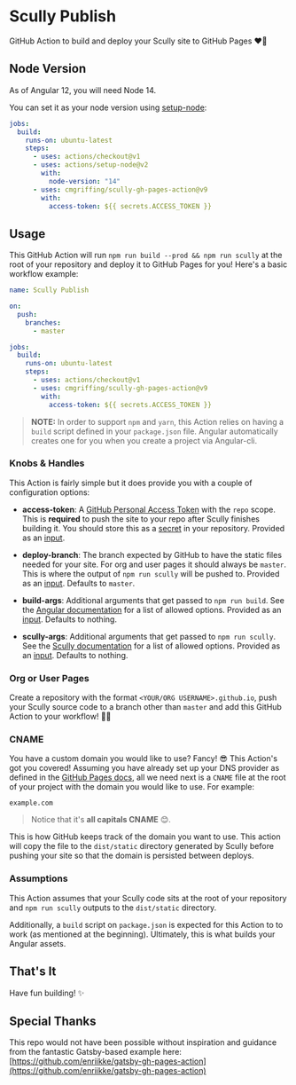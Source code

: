 # Scully Publish

GitHub Action to build and deploy your Scully site to GitHub Pages ❤️🎩

## Node Version

As of Angular 12, you will need Node 14.

You can set it as your node version using [setup-node](https://github.com/actions/setup-node):

```yaml
jobs:
  build:
    runs-on: ubuntu-latest
    steps:
      - uses: actions/checkout@v1
      - uses: actions/setup-node@v2
        with:
          node-version: "14"
      - uses: cmgriffing/scully-gh-pages-action@v9
        with:
          access-token: ${{ secrets.ACCESS_TOKEN }}
```

## Usage

This GitHub Action will run `npm run build --prod && npm run scully` at the root of your repository and
deploy it to GitHub Pages for you! Here's a basic workflow example:

```yml
name: Scully Publish

on:
  push:
    branches:
      - master

jobs:
  build:
    runs-on: ubuntu-latest
    steps:
      - uses: actions/checkout@v1
      - uses: cmgriffing/scully-gh-pages-action@v9
        with:
          access-token: ${{ secrets.ACCESS_TOKEN }}
```

> **NOTE:** In order to support `npm` and `yarn`, this Action relies on having a
> `build` script defined in your `package.json` file. Angular automatically creates one for you when you create a project via Angular-cli.

### Knobs & Handles

This Action is fairly simple but it does provide you with a couple of
configuration options:

- **access-token**: A [GitHub Personal Access Token][github-access-token] with
  the `repo` scope. This is **required** to push the site to your repo after
  Scully finishes building it. You should store this as a [secret][github-repo-secret]
  in your repository. Provided as an [input][github-action-input].

- **deploy-branch**: The branch expected by GitHub to have the static files
  needed for your site. For org and user pages it should always be `master`.
  This is where the output of `npm run scully` will be pushed to. Provided as an
  [input][github-action-input].
  Defaults to `master`.

- **build-args**: Additional arguments that get passed to `npm run build`. See the
  [Angular documentation][angular-build-docs] for a list of allowed options.
  Provided as an [input][github-action-input].
  Defaults to nothing.

- **scully-args**: Additional arguments that get passed to `npm run scully`. See the
  [Scully documentation][scully-build-docs] for a list of allowed options.
  Provided as an [input][github-action-input].
  Defaults to nothing.

### Org or User Pages

Create a repository with the format `<YOUR/ORG USERNAME>.github.io`, push your
Scully source code to a branch other than `master` and add this GitHub Action to
your workflow! 🚀😃

<!-- ### Repository Pages

Repo pages give you the option to push your static site to either `master` or
`gh-pages` branches. They also work a little different because the URL includes
a trailing path with the repository name, like
`https://username.github.io/reponame/`. You need to tell Scully what the path
prefix is via `gatsby-config.js`:

```js
module.exports = {
  pathPrefix: "/reponame"
};
```

Additionally, you need to tell the `gatsby build` command to use it by passing
the `--prefix-paths` as an argument. Here's an example workflow for that:

```yml
name: Scully Publish

on:
  push:
    branches:
      - dev

jobs:
  build:
    runs-on: ubuntu-latest
    steps:
      - uses: actions/checkout@v1
      - uses: enriikke/gatsby-gh-pages-action@v2
        with:
          access-token: ${{ secrets.ACCESS_TOKEN }}
          deploy-branch: gh-pages
          gatsby-args: --prefix-paths
``` -->

### CNAME

You have a custom domain you would like to use? Fancy! 😎 This Action's got you
covered! Assuming you have already set up your DNS provider as defined in the
[GitHub Pages docs][github-pages-domain-docs], all we need next is a `CNAME`
file at the root of your project with the domain you would like to use. For
example:

```CNAME
example.com
```

> Notice that it's **all capitals CNAME** 😊.

This is how GitHub keeps track of the domain you want to use. This action will
copy the file to the `dist/static` directory generated by Scully before pushing your
site so that the domain is persisted between deploys.

### Assumptions

This Action assumes that your Scully code sits at the root of your repository
and `npm run scully` outputs to the `dist/static` directory.

<!-- As of this writing, Scully
doesn't provide a way to customize the build directory so this should be a safe
assumption. -->

Additionally, a `build` script on `package.json` is expected for this Action to
to work (as mentioned at the beginning). Ultimately, this is what builds your Angular assets.

## That's It

Have fun building! ✨

[angular-build-docs]: https://angular.io/cli/build
[scully-build-docs]: https://github.com/scullyio/scully/blob/master/docs/getting-started.md#build
[github-access-token]: https://help.github.com/articles/creating-a-personal-access-token-for-the-command-line
[github-action-input]: https://help.github.com/en/actions/automating-your-workflow-with-github-actions/creating-and-using-encrypted-secrets#using-encrypted-secrets-in-a-workflow
[github-pages-domain-docs]: https://help.github.com/en/articles/using-a-custom-domain-with-github-pages
[github-repo-secret]: https://help.github.com/en/actions/automating-your-workflow-with-github-actions/creating-and-using-encrypted-secrets#creating-encrypted-secrets

## Special Thanks

This repo would not have been possible without inspiration and guidance from the fantastic Gatsby-based example here: [https://github.com/enriikke/gatsby-gh-pages-action](https://github.com/enriikke/gatsby-gh-pages-action)
